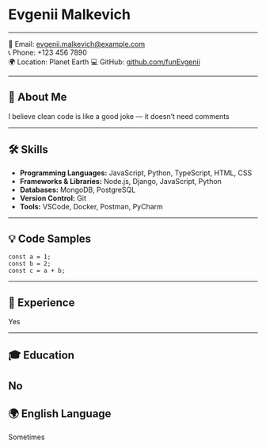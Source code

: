 
# Evgenii Malkevich

---

📧 Email: evgenii.malkevich@example.com  
📞 Phone: +123 456 7890  
🌍 Location: Planet Earth 
💻 GitHub: [github.com/funEvgenii](https://github.com/egmal)  

---

## 🧠 About Me

I believe clean code is like a good joke — it doesn’t need comments

---

## 🛠️ Skills

- **Programming Languages:** JavaScript, Python, TypeScript, HTML, CSS
- **Frameworks & Libraries:** Node.js, Django, JavaScript, Python
- **Databases:** MongoDB, PostgreSQL
- **Version Control:** Git
- **Tools:** VSCode, Docker, Postman, PyCharm

---

## 💡 Code Samples

```
const a = 1;
const b = 2;
const c = a + b;
```
---

## 🧪 Experience

Yes

---

## 🎓 Education

No
---

## 🌍 English Language

Sometimes
